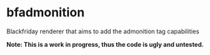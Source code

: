 # bfadmonition
Blackfriday renderer that aims to add the admonition tag capabilities

**Note: This is a work in progress, thus the code is ugly and untested.**